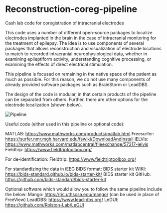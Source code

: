 # Reconstruction-coreg-pipeline
Cash lab code for coregistration of intracranial electrodes

This code uses a number of different open-source packages to localize electrodes implanted in the brain in the case of intracranial monitoring for the treatment of epilepsy. The idea is to use components of several packages that allows reconstruction and visualization of electrode locations to match to recorded intracranial neurophysiological data, whether in examining epileptiform activity, understanding cognitive processing, or examining the effects of direct electrical stimulation. 

This pipeline is focused on remaining in the native space of the patient as much as possible. For this reason, we do not use many components of already provided software packages such as BrainStorm or LeadDBS. 

The design of the code is modular, in that certain products of the pipeline can be separated from others. Further, there are other options for the electrode localization (shown below).

![Pipeline](https://user-images.githubusercontent.com/11430978/190929346-14555259-6f84-4f04-ac9c-11e9127ab46a.png)

Useful code (either used in this pipeline or optional code):

MATLAB: https://www.mathworks.com/products/matlab.html
Freesurfer: https://surfer.nmr.mgh.harvard.edu/fswiki/DownloadAndInstall
iELVis: https://www.mathworks.com/matlabcentral/fileexchange/57317-ielvis
Fieldtrip: https://www.fieldtriptoolbox.org/ 

For de-identification:
Fieldtrip: https://www.fieldtriptoolbox.org/ 

For standardizing the data in iEEG BIDS format: 
BIDS starter kit WIKI: https://bids-standard.github.io/bids-starter-kit/
BIDS starter kit GitHub: https://github.com/bids-standard/bids-starter-kit 

Optional software which would allow you to follow the same pipeline include the below:
Mango: https://ric.uthscsa.edu/mango/ (can be used in place of FreeView)
LeadDBS: https://www.lead-dbs.org/ 
LeGUI: https://github.com/Rolston-Lab/LeGUI

